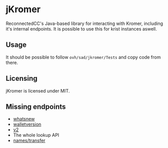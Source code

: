 # jKromer
ReconnectedCC's Java-based library for interacting with Kromer, including it's internal endpoints. It is possible to use this for krist instances aswell.

## Usage
It should be possible to follow `ovh/sad/jkromer/Tests` and copy code from there.

## Licensing
jKromer is licensed under MIT.

## Missing endpoints
- [whatsnew](https://krist.dev/docs/#api-MiscellaneousGroup-GetWhatsNew)
- [walletversion](https://krist.dev/docs/#api-MiscellaneousGroup-GetWalletVersion)
- [v2](https://krSist.dev/docs/#api-MiscellaneousGroup-MakeV2Address)
- The whole lookup API
- [names/transfer](https://krist.dev/docs/#api-NameGroup-TransferName)